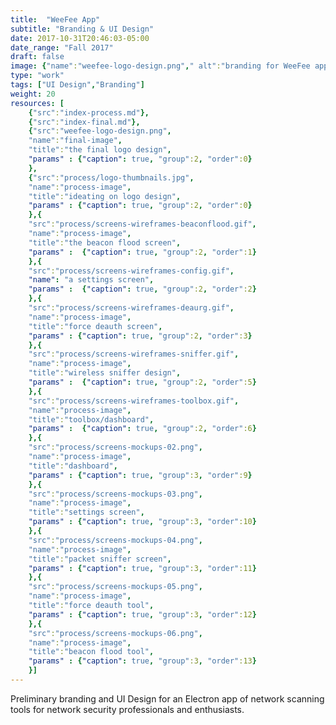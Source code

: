 ```yaml
---
title:  "WeeFee App"
subtitle: "Branding & UI Design"
date: 2017-10-31T20:46:03-05:00
date_range: "Fall 2017"
draft: false
image: {"name":"weefee-logo-design.png"," alt":"branding for WeeFee app"}
type: "work"
tags: ["UI Design","Branding"]
weight: 20
resources: [
    {"src":"index-process.md"},
    {"src":"index-final.md"},
    {"src":"weefee-logo-design.png",
    "name":"final-image",
    "title":"the final logo design",
    "params" : {"caption": true, "group":2, "order":0}
    },
    {"src":"process/logo-thumbnails.jpg",
    "name":"process-image",
    "title":"ideating on logo design",
    "params" : {"caption": true, "group":2, "order":0}
    },{
    "src":"process/screens-wireframes-beaconflood.gif",
    "name":"process-image",
    "title":"the beacon flood screen",
    "params" :  {"caption": true, "group":2, "order":1}
    },{
    "src":"process/screens-wireframes-config.gif",
    "name": "a settings screen",
    "params" :  {"caption": true, "group":2, "order":2}
    },{
    "src":"process/screens-wireframes-deaurg.gif",
    "name":"process-image",
    "title":"force deauth screen",
    "params" : {"caption": true, "group":2, "order":3}
    },{
    "src":"process/screens-wireframes-sniffer.gif",
    "name":"process-image",
    "title":"wireless sniffer design",
    "params" :  {"caption": true, "group":2, "order":5}
    },{
    "src":"process/screens-wireframes-toolbox.gif",
    "name":"process-image",
    "title":"toolbox/dashboard",
    "params" :  {"caption": true, "group":2, "order":6}
    },{
    "src":"process/screens-mockups-02.png",
    "name":"process-image",
    "title":"dashboard",
    "params" : {"caption": true, "group":3, "order":9}
    },{
    "src":"process/screens-mockups-03.png",
    "name":"process-image",
    "title":"settings screen",
    "params" : {"caption": true, "group":3, "order":10}
    },{
    "src":"process/screens-mockups-04.png", 
    "name":"process-image",
    "title":"packet sniffer screen",
    "params" : {"caption": true, "group":3, "order":11}
    },{
    "src":"process/screens-mockups-05.png",
    "name":"process-image",
    "title":"force deauth tool",
    "params" : {"caption": true, "group":3, "order":12}
    },{
    "src":"process/screens-mockups-06.png",
    "name":"process-image",
    "title":"beacon flood tool",
    "params" : {"caption": true, "group":3, "order":13}
    }]
---
```

Preliminary branding and UI Design for an Electron app of network scanning tools for network security professionals and enthusiasts.